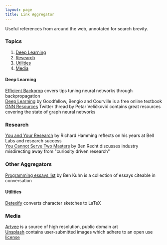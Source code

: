 ```yaml
---
layout: page
title: Link Aggregator
---
```


Useful references from around the web, annotated for search brevity.

### Topics

<div style="margin-left: 10px;" markdown=1>

1. [Deep Learning](#dl)
2. [Research](#research)
3. [Utilities](#util)
4. [Media](#media)

</div>

<a name="dl"></a>
#### Deep Learning  
[Efficient Backprop](http://yann.lecun.com/exdb/publis/pdf/lecun-98b.pdf) covers tips tuning neural networks through backpropagation  
[Deep Learning](http://www.deeplearningbook.org/) by Goodfellow, Bengio and Courville is a free online textbook  
[GNN Resources](https://twitter.com/PetarV_93/status/1306689702020382720) Twitter thread by Petar Veličković contains great resources covering the state of graph neural networks  


<a name="research"></a>
### Research  
[You and Your Research](http://www.cs.virginia.edu/~robins/YouAndYourResearch.pdf) by Richard Hamming reflects on his years at Bell Labs and research success  
[You Cannot Serve Two Masters](http://www.argmin.net/2018/08/09/co-employment/) by Ben Recht discusses industry misdirecting away from "curiosity driven research"  


<a name="aggregators"></a>
### Other Aggregators  
[Programming essays list](https://www.benkuhn.net/progessays/0) by Ben Kuhn is a collection of essays citeable in conversation  


<a name="util"></a>
#### Utilities  
[Detexify](https://detexify.kirelabs.org/classify.html) converts character sketches to LaTeX  


<a name="media"></a>
### Media  
[Artvee](https://artvee.com) is a source of high resolution, public domain art  
[Unsplash](https://unsplash.com) contains user-submitted images which adhere to an open use [license](https://unsplash.com/license)  
 